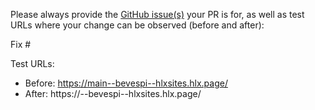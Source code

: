 Please always provide the [GitHub issue(s)](../issues) your PR is for, as well as test URLs where your change can be observed (before and after):

Fix #<gh-issue-id>

Test URLs:
- Before: https://main--bevespi--hlxsites.hlx.page/
- After: https://<branch>--bevespi--hlxsites.hlx.page/
